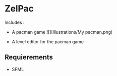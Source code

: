 # ZelPac
Includes :

- A pacman game
	![](Illustrations/My pacman.png)

- A level editor for the pacman game

## Requierements

- SFML

## 